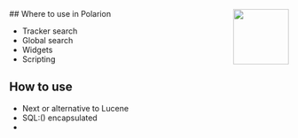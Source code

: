<img style="float:right;" width=100 src="https://www.ptse.nl/ptse-logo.png" align="right">
## Where to use in Polarion

 - Tracker search
 - Global search
 - Widgets
 - Scripting

## How to use

 - Next or alternative to Lucene
 - SQL:() encapsulated
 - 

<!--stackedit_data:
eyJoaXN0b3J5IjpbLTE2NTk2NDkzODFdfQ==
-->